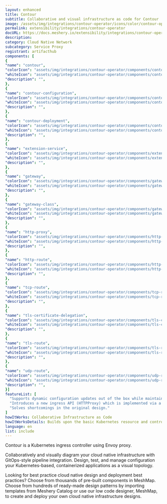 ```yaml
---
layout: enhanced
title: Contour
subtitle: Collaborative and visual infrastructure as code for Contour
image: /assets/img/integrations/contour-operator/icons/color/contour-operator-color.svg
permalink: extensibility/integrations/contour-operator
docURL: https://docs.meshery.io/extensibility/integrations/contour-operator
description: 
category: Cloud Native Network
subcategory: Service Proxy
registrant: artifacthub
components: [
{
"name": "contour",
"colorIcon": "assets/img/integrations/contour-operator/components/contour/icons/color/contour-color.svg",
"whiteIcon": "assets/img/integrations/contour-operator/components/contour/icons/white/contour-white.svg",
"description": "",
},
{
"name": "contour-configuration",
"colorIcon": "assets/img/integrations/contour-operator/components/contour-configuration/icons/color/contour-configuration-color.svg",
"whiteIcon": "assets/img/integrations/contour-operator/components/contour-configuration/icons/white/contour-configuration-white.svg",
"description": "",
},
{
"name": "contour-deployment",
"colorIcon": "assets/img/integrations/contour-operator/components/contour-deployment/icons/color/contour-deployment-color.svg",
"whiteIcon": "assets/img/integrations/contour-operator/components/contour-deployment/icons/white/contour-deployment-white.svg",
"description": "",
},
{
"name": "extension-service",
"colorIcon": "assets/img/integrations/contour-operator/components/extension-service/icons/color/extension-service-color.svg",
"whiteIcon": "assets/img/integrations/contour-operator/components/extension-service/icons/white/extension-service-white.svg",
"description": "",
},
{
"name": "gateway",
"colorIcon": "assets/img/integrations/contour-operator/components/gateway/icons/color/gateway-color.svg",
"whiteIcon": "assets/img/integrations/contour-operator/components/gateway/icons/white/gateway-white.svg",
"description": "",
},
{
"name": "gateway-class",
"colorIcon": "assets/img/integrations/contour-operator/components/gateway-class/icons/color/gateway-class-color.svg",
"whiteIcon": "assets/img/integrations/contour-operator/components/gateway-class/icons/white/gateway-class-white.svg",
"description": "",
},
{
"name": "http-proxy",
"colorIcon": "assets/img/integrations/contour-operator/components/http-proxy/icons/color/http-proxy-color.svg",
"whiteIcon": "assets/img/integrations/contour-operator/components/http-proxy/icons/white/http-proxy-white.svg",
"description": "",
},
{
"name": "http-route",
"colorIcon": "assets/img/integrations/contour-operator/components/http-route/icons/color/http-route-color.svg",
"whiteIcon": "assets/img/integrations/contour-operator/components/http-route/icons/white/http-route-white.svg",
"description": "",
},
{
"name": "tcp-route",
"colorIcon": "assets/img/integrations/contour-operator/components/tcp-route/icons/color/tcp-route-color.svg",
"whiteIcon": "assets/img/integrations/contour-operator/components/tcp-route/icons/white/tcp-route-white.svg",
"description": "",
},
{
"name": "tls-certificate-delegation",
"colorIcon": "assets/img/integrations/contour-operator/components/tls-certificate-delegation/icons/color/tls-certificate-delegation-color.svg",
"whiteIcon": "assets/img/integrations/contour-operator/components/tls-certificate-delegation/icons/white/tls-certificate-delegation-white.svg",
"description": "",
},
{
"name": "tls-route",
"colorIcon": "assets/img/integrations/contour-operator/components/tls-route/icons/color/tls-route-color.svg",
"whiteIcon": "assets/img/integrations/contour-operator/components/tls-route/icons/white/tls-route-white.svg",
"description": "",
},
{
"name": "udp-route",
"colorIcon": "assets/img/integrations/contour-operator/components/udp-route/icons/color/udp-route-color.svg",
"whiteIcon": "assets/img/integrations/contour-operator/components/udp-route/icons/white/udp-route-white.svg",
"description": "",
}]
featureList: [
  "Supports dynamic configuration updates out of the box while maintaining a lightweight profile.",
  "Introduces a new ingress API (HTTPProxy) which is implemented via a Custom Resource Definition (CRD).",
  "Solves shortcomings in the original design."
]
howItWorks: Collaborative Infrastructure as Code
howItWorksDetails: Builds upon the basic Kubernetes resource and controller concepts, but includes domain-specific knowledge to automate the entire lifecycle of Contour.
language: en
list: include
---
```

<p>
Contour is a Kubernetes ingress controller using Envoy proxy.
</p>
<p>
    Collaboratively and visually diagram your cloud native infrastructure with GitOps-style pipeline integration. Design, test, and manage configuration your Kubernetes-based, containerized applications as a visual topology.
</p>
<p>
    Looking for best practice cloud native design and deployment best practices? Choose from thousands of pre-built components in MeshMap. Choose from hundreds of ready-made design patterns by importing templates from Meshery Catalog or use our low code designer, MeshMap, to create and deploy your own cloud native infrastructure designs.
</p>

